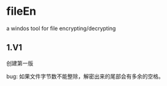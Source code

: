 # fileEn
a windos tool for file encrypting/decrypting

## 1.V1

创建第一版

bug: 如果文件字节数不能整除，解密出来的尾部会有多余的空格。